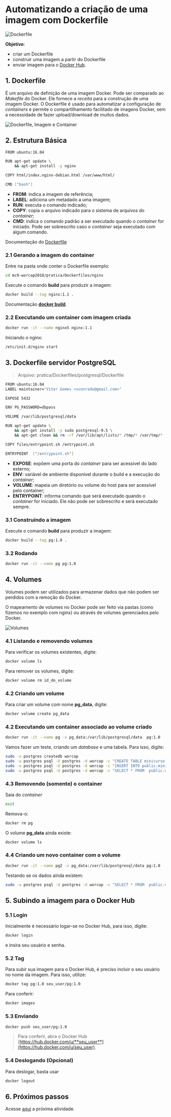 # Automatizando a criação de uma imagem com Dockerfile

![Dockerfile](../imgs/dockerfile.png "Dockerfile")

**Objetivo**:  
- criar um Dockerfile  
- construir uma imagem a partir do Dockerfile  
- enviar imagem para o [Docker Hub](https://hub.docker.com/). 

## 1. Dockerfile

É um arquivo de definição de uma imagem Docker. Pode ser comparado ao *Makefile* do Docker. Ele fornece a *receita* para a construção de uma imagem Docker. O Dockerfile é usado para automatizar a configuração de *containers* e permite o compartilhamento facilitado de imagens Docker, sem a necessidade de fazer upload/download de muitos dados. 

![Dockerfile, Imagem e Container](../imgs/dockerfile_image_container.png "Dockerfile, Imagem e Container")

## 2. Estrutura Básica

```bash
FROM ubuntu:16.04

RUN apt-get update \
    && apt-get install -y nginx

COPY html/index.nginx-debian.html /var/www/html/

CMD ["bash"]
```

- **FROM**: indica a imagem de referência;
- **LABEL**: adiciona um metadado a uma imagem;
- **RUN**: executa o comando indicado;
- **COPY**: copia o arquivo indicado para o sistema de arquivos do *container*;
- **CMD**: indica o comando padrão a ser executado quando o *container* for iniciado. Pode ser sobrescrito caso o *container* seja executado com algum comando.

Documentação do [Dockerfile](https://docs.docker.com/engine/reference/builder/)


### 2.1 Gerando a imagem do container
Entre na pasta onde conter o Dockerfile exemplo:

```bash
cd mc9-worcap2018/pratica/Dockerfiles/nginx
```
Execute o comando **build** para produzir a imagem:

```bash
docker build --tag nginx:1.1 .
```
Documentação [**docker build**](https://docs.docker.com/engine/reference/commandline/build/).

### 2.2 Executando um container com imagem criada
```bash
docker run -it --name nginx5 nginx:1.1
```
Iniciando o nginx:
```bash
/etc/init.d/nginx start
```

## 3. Dockerfile servidor PostgreSQL


> Arquivo: pratica/Dockerfiles/postgresql/Dockerfile


```bash
FROM ubuntu:16.04
LABEL maintainer="Vitor Gomes <vconrado@gmail.com>"

EXPOSE 5432

ENV PG_PASSWORD=dbpass

VOLUME /var/lib/postgresql/data

RUN apt-get update \
    && apt-get install -y sudo postgresql-9.5 \
    && apt-get clean && rm -rf /var/lib/apt/lists/* /tmp/* /var/tmp/*

COPY files/entrypoint.sh /entrypoint.sh

ENTRYPOINT  ["/entrypoint.sh"]
```
- **EXPOSE**: expõem uma porta do *container* para ser acessível do lado externo;
- **ENV**: variável de ambiente disponível durante o build e a execução do *container*;
- **VOLUME**: mapeia um diretório ou volume do host para ser acessível pelo container;
- **ENTRYPOINT**: informa comando que será executado quando o *container* for iniciado. Ele não pode ser sobrescrito e será executado sempre.

### 3.1 Construindo a imagem

Execute o comando **build** para produzir a imagem:

```bash
docker build --tag pg:1.0 .
```
### 3.2 Rodando

```bash
docker run -it --name pg pg:1.0
```

## 4. Volumes

Volumes podem ser utilizados para armazenar dados que não podem ser perdidos com a remoção do Docker. 

O mapeamento de volumes no Docker pode ser feito via pastas (como fizemos no exemplo com nginx) ou através de volumes gerenciados pelo Docker. 

![Volumes](../imgs/types-of-mounts-volume.png "Volumes")

### 4.1 Listando e removendo volumes
Para verificar os volumes existentes, digite:
```bash
docker volume ls
```

Para remover os volumes, digite:
```bash
docker volume rm id_do_volume
```

### 4.2 Criando um volume
Para criar um volume com nome **pg_data**, digite:
```bash
docker volume create pg_data
```

### 4.2 Executando um container associado ao volume criado
```bash
docker run -it --name pg -v pg_data:/var/lib/postgresql/data  pg:1.0
```

Vamos fazer um teste, criando um *database* e uma tabela. Para isso, digite:
```bash
sudo -u postgres createdb worcap
sudo -u postgres psql -U postgres -d worcap -c "CREATE TABLE minicurso (id INT, name CHARACTER VARYING);"
sudo -u postgres psql -U postgres -d worcap -c "INSERT INTO public.minicurso (id, name) VALUES (1, 'mc9');"
sudo -u postgres psql -U postgres -d worcap -c "SELECT * FROM  public.minicurso;"
```

### 4.3 Removendo (somente) o container

Saia do *container*
```bash
exit
```
Remova-o:
```bash
docker rm pg
```

O volume **pg_data** ainda existe:
```bash
docker volume ls
```

### 4.4 Criando um novo container com o volume
```bash
docker run -it --name pg2 -v pg_data:/var/lib/postgresql/data pg:1.0
```
Testando se os dados ainda existem:

```bash
sudo -u postgres psql -U postgres -d worcap -c "SELECT * FROM  public.minicurso;"
```

## 5. Subindo a imagem para o Docker Hub

### 5.1 Login
Inicialmente é necessário logar-se no Docker Hub, para isso, digite:
```bash
docker login
```

e insira seu usuário e senha.

### 5.2 Tag

Para subir sua imagem para o Docker Hub, é preciso incluir o seu usuário no nome da imagem. Para isso, utilize:
```bash
docker tag pg:1.0 seu_user/pg:1.0
```

Para conferir:

```bash
docker images
```

### 5.3 Enviando

```bash
docker push seu_user/pg:1.0
```

> Para conferir, abra o Docker Hub [https://hub.docker.com/u/**seu_user**](https://hub.docker.com/u/seu_user).

### 5.4 Deslogando (Opcional)

Para deslogar, basta usar 
```bash
docker logout
```

## 6. Próximos passos

Acesse [aqui](04-pg_ws.md) a próxima atividade.
